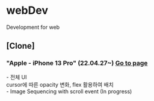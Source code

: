 # webDev
 Development for web

<h2>[Clone]</h2>

<!-- Apple clone -->
<h3>
 "Apple - iPhone 13 Pro" (22.04.27~)
 <a href="https://mcyj.github.io/webDev/cloneApple/index.html">Go to page</a>
</h3>
<desc>
 - 전체 UI
 <br>
 cursor에 따른 opacity 변화, flex 활용하여 배치 
 <br>
 - Image Sequencing with scroll event (In progress)
</desc>
